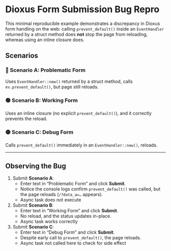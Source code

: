 
# Dioxus Form Submission Bug Repro

This minimal reproducible example demonstrates a discrepancy in Dioxus form handling on the web: calling `prevent_default()` inside an `EventHandler` returned by a struct method does **not** stop the page from reloading, whereas using an inline closure does.

## Scenarios

### 🔴 Scenario A: Problematic Form

Uses `EventHandler::new()` returned by a struct method, calls `ev.prevent_default()`, but page still reloads.

### 🟢 Scenario B: Working Form

Uses an inline closure (no explicit `prevent_default()`), and it correctly prevents the reload.

### 🟡 Scenario C: Debug Form

Calls `prevent_default()` immediately in an `EventHandler::new()`, reloads.

---

## Observing the Bug

1. Submit **Scenario A**:
    * Enter text in “Problematic Form” and click **Submit**.
    * Notice the console logs confirm `prevent_default()` was called, but the page reloads (`/?data_a=…` appears).
    * Async task does not execute
2. Submit **Scenario B**:
    * Enter text in “Working Form” and click **Submit**.
    * No reload, and the status updates in-place.
    * Async task works correctly
3. Submit **Scenario C**:
    * Enter text in “Debug Form” and click **Submit**.
    * Despite early call to `prevent_default()`, the page reloads.
    * Async task not called here to check for side effect
